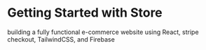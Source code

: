 # Getting Started with Store
building a fully functional e-commerce website using React, stripe checkout, TailwindCSS, and Firebase